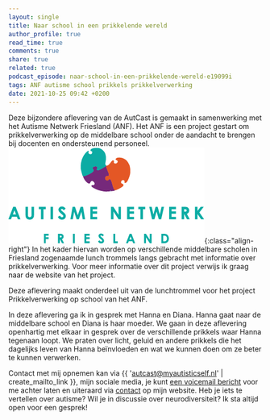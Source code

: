 ```yaml
---
layout: single
title: Naar school in een prikkelende wereld
author_profile: true
read_time: true
comments: true
share: true
related: true
podcast_episode: naar-school-in-een-prikkelende-wereld-e19099i
tags: ANF autisme school prikkels prikkelverwerking
date: 2021-10-25 09:42 +0200
---
```

Deze bijzondere aflevering van de AutCast is gemaakt in samenwerking met het Autisme Netwerk Friesland (ANF). Het ANF is een project gestart om prikkelverwerking op de middelbare school onder de aandacht te brengen bij docenten en ondersteunend personeel. ![Logo ANF](/assets/img/afn-logo.png){:class="align-right"} In het kader hiervan worden op verschillende middelbare scholen in Friesland zogenaamde lunch trommels langs gebracht met informatie over prikkelverwerking. Voor meer informatie over dit project verwijs ik graag naar de website van het project.

Deze aflevering maakt onderdeel uit van de lunchtrommel voor het project Prikkelverwerking op school van het ANF.

In deze aflevering ga ik in gesprek met Hanna en Diana. Hanna gaat naar de middelbare school en Diana is haar moeder. We gaan in deze aflevering openhartig met elkaar in gesprek over de verschillende prikkels waar Hanna tegenaan loopt. We praten over licht, geluid en andere prikkels die het dagelijks leven van Hanna beïnvloeden en wat we kunnen doen om ze beter te kunnen verwerken.

Contact met mij opnemen kan via {{ 'autcast@myautisticself.nl' | create_mailto_link }}, mijn sociale media, je kunt [een voicemail bericht](https://anchor.fm/autcast/message) voor me achter laten en uiteraard via [contact](/contact) op mijn website. Heb je iets te vertellen over autisme? Wil je in discussie over neurodiversiteit? Ik sta altijd open voor een gesprek!
